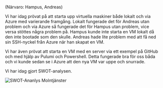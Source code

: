 (Närvaro: Hampus, Andreas)

Vi har idag prövat på att starta upp virtuella maskiner både lokalt och via Azure med varierande framgång.
Lokalt fungerade det för Andreas utan problem och via Azure så fungerade det för Hampus utan problem, vice versa stöttes några problem på.
Hampus kunde inte starta en VM lokalt då den inte bootade som den skulle. Andreas hade lite problem med att få ned sin SSH-nyckel från Azure när han skapat en VM.

Vi har även prövat att starta en VM med en server via ett exempel på GitHub och med hjälp av Pulumi och Powershell.
Detta fungerade bra för oss båda och vi kunde sedan se i Azure att den nya VM var uppe och snurrade.



Vi har idag gjort SWOT-analysen.  

![SWOT-Ananlys Molntjänster](https://github.com/PGBSNH19/blog-b01/blob/master/SWOT-Ananlys%20Molntj%C3%A4nster.jpg)
